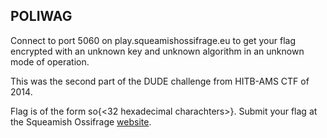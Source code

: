 ## POLIWAG

Connect to port 5060 on play.squeamishossifrage.eu to get your flag encrypted with an unknown key and unknown algorithm in an unknown mode of operation.

This was the second part of the DUDE challenge from HITB-AMS CTF of 2014.

Flag is of the form so{<32 hexadecimal charachters>}. Submit your flag at the Squeamish Ossifrage <a href='https://squeamishossifrage.eu'>website</a>.